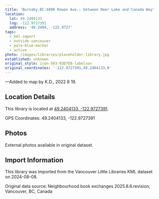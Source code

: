 ```yaml
---
title: 'Burnaby,BC:4896 Rowan Ave.; between Deer Lake and Canada Way'
location:
  lat: 49.2404133
  lng: -122.9727391
  address: '49.2404, -122.9727'
tags:
  - kml-import
  - outside-vancouver
  - pale-blue-marker
  - active
photo: /images/libraries/placeholder-library.jpg
established: unknown
original_style: icon-503-93D7E8-labelson
original_coordinates: '-122.9727391,49.2404133,0'
---
```

—Added to map by K.D., 2022 8 19.  

## Location Details

This library is located at [49.2404133, -122.9727391](https://www.google.com/maps?q=49.2404133,-122.9727391).

GPS Coordinates: 49.2404133, -122.9727391

## Photos

External photos available in original dataset.

## Import Information

This library was imported from the Vancouver Little Libraries KML dataset on 2024-08-08.

Original data source: Neighbourhood book exchanges 2025.8.6.revision; Vancouver, BC, Canada
